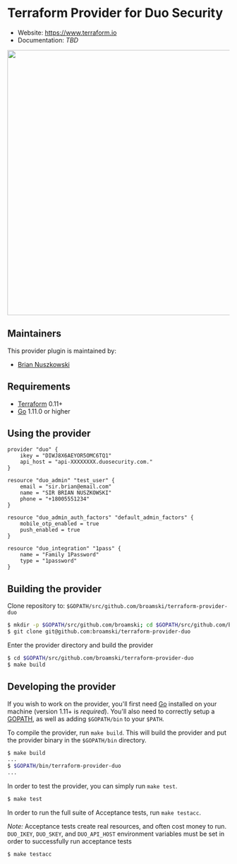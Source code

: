Terraform Provider for Duo Security
==================

- Website: https://www.terraform.io
- Documentation: *TBD*
<img src="https://cdn.rawgit.com/hashicorp/terraform-website/master/content/source/assets/images/logo-hashicorp.svg" width="600px">

Maintainers
-----------

This provider plugin is maintained by:

* [Brian Nuszkowski](https://github.com/broamski)

Requirements
------------

-	[Terraform](https://www.terraform.io/downloads.html) 0.11+
-	[Go](https://golang.org/doc/install) 1.11.0 or higher


Using the provider
----------------------

```
provider "duo" {
    ikey = "DIWJ8X6AEYOR5OMC6TQ1"
    api_host = "api-XXXXXXXX.duosecurity.com."
}

resource "duo_admin" "test_user" {
    email = "sir.brian@email.com"
    name = "SIR BRIAN NUSZKOWSKI"
    phone = "+18005551234"
}

resource "duo_admin_auth_factors" "default_admin_factors" {
    mobile_otp_enabled = true
    push_enabled = true
}

resource "duo_integration" "1pass" {
    name = "Family 1Password"
    type = "1password"
}
```

Building the provider
---------------------

Clone repository to: `$GOPATH/src/github.com/broamski/terraform-provider-duo`

```sh
$ mkdir -p $GOPATH/src/github.com/broamski; cd $GOPATH/src/github.com/broamski
$ git clone git@github.com:broamski/terraform-provider-duo
```

Enter the provider directory and build the provider

```sh
$ cd $GOPATH/src/github.com/broamski/terraform-provider-duo
$ make build
```

Developing the provider
---------------------------

If you wish to work on the provider, you'll first need [Go](http://www.golang.org) installed on your machine (version 1.11+ is *required*). You'll also need to correctly setup a [GOPATH](http://golang.org/doc/code.html#GOPATH), as well as adding `$GOPATH/bin` to your `$PATH`.

To compile the provider, run `make build`. This will build the provider and put the provider binary in the `$GOPATH/bin` directory.

```sh
$ make build
...
$ $GOPATH/bin/terraform-provider-duo
...
```

In order to test the provider, you can simply run `make test`.

```sh
$ make test
```

In order to run the full suite of Acceptance tests, run `make testacc`.

*Note:* Acceptance tests create real resources, and often cost money to run. `DUO_IKEY`, `DUO_SKEY`, and `DUO_API_HOST` environment variables must be set in order to successfully run acceptance tests

```sh
$ make testacc
```
